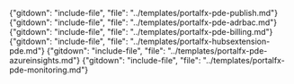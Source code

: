 {"gitdown": "include-file", "file": "../templates/portalfx-pde-publish.md"}
{"gitdown": "include-file", "file": "../templates/portalfx-pde-adrbac.md"}
{"gitdown": "include-file", "file": "../templates/portalfx-pde-billing.md"}
{"gitdown": "include-file", "file": "../templates/portalfx-hubsextension-pde.md"}
{"gitdown": "include-file", "file": "../templates/portalfx-pde-azureinsights.md"}
{"gitdown": "include-file", "file": "../templates/portalfx-pde-monitoring.md"}
